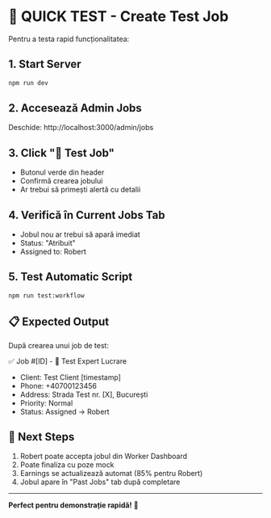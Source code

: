 # 🚀 QUICK TEST - Create Test Job

Pentru a testa rapid funcționalitatea:

## 1. Start Server
```bash
npm run dev
```

## 2. Accesează Admin Jobs
Deschide: http://localhost:3000/admin/jobs

## 3. Click "🧪 Test Job"
- Butonul verde din header
- Confirmă crearea jobului
- Ar trebui să primești alertă cu detalii

## 4. Verifică în Current Jobs Tab
- Jobul nou ar trebui să apară imediat
- Status: "Atribuit"
- Assigned to: Robert

## 5. Test Automatic Script
```bash
npm run test:workflow
```

## 📋 Expected Output
După crearea unui job de test:

✅ Job #[ID] - 🧪 Test Expert Lucrare
- Client: Test Client [timestamp]
- Phone: +40700123456  
- Address: Strada Test nr. [X], București
- Priority: Normal
- Status: Assigned → Robert

## 🎯 Next Steps
1. Robert poate accepta jobul din Worker Dashboard
2. Poate finaliza cu poze mock
3. Earnings se actualizează automat (85% pentru Robert)
4. Jobul apare în "Past Jobs" tab după completare

---
**Perfect pentru demonstrație rapidă!** 🎉